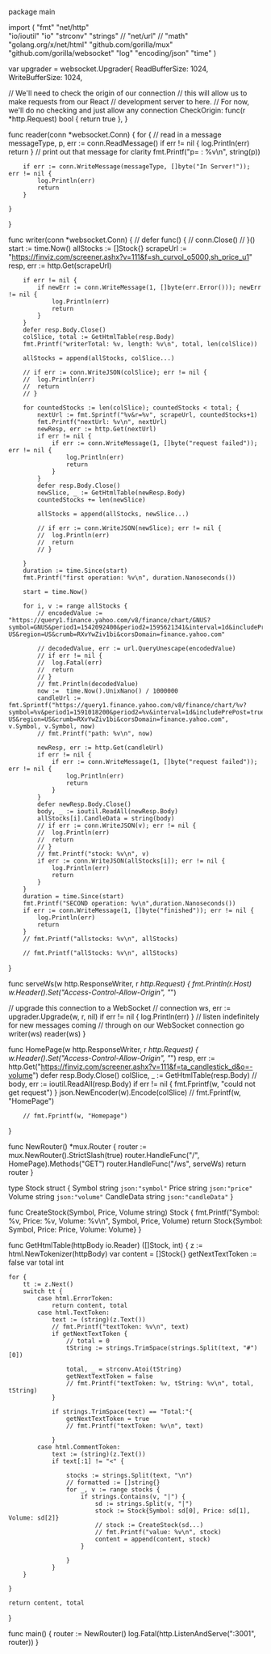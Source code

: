 package main


import (
	"fmt"
	"net/http"  
	"io/ioutil"
	"io"
	"strconv"
	"strings"
	// "net/url"
	// "math"
	"golang.org/x/net/html" 
	"github.com/gorilla/mux"
	"github.com/gorilla/websocket"
	"log"
	"encoding/json"
	"time" 
)



var upgrader = websocket.Upgrader{
    ReadBufferSize:  1024,
  WriteBufferSize: 1024,

  // We'll need to check the origin of our connection
  // this will allow us to make requests from our React
  // development server to here.
  // For now, we'll do no checking and just allow any connection
  CheckOrigin: func(r *http.Request) bool { return true },
}

func reader(conn *websocket.Conn) {
    for {
    // read in a message
        messageType, p, err := conn.ReadMessage()
        if err != nil {
            log.Println(err)
            return
        }
    // print out that message for clarity
        fmt.Printf("p= : %v\n", string(p))

        if err := conn.WriteMessage(messageType, []byte("In Server!")); err != nil {
            log.Println(err)
            return
        }

    }
}

func writer(conn *websocket.Conn) {
	// defer func() {
	// 	conn.Close()
	// }()
	start := time.Now()
	allStocks := []Stock{}
	scrapeUrl := "https://finviz.com/screener.ashx?v=111&f=sh_curvol_o5000,sh_price_u1"
	resp, err := http.Get(scrapeUrl)
		
		if err != nil {
			if newErr := conn.WriteMessage(1, []byte(err.Error())); newErr != nil {
				log.Println(err)
				return
			}
		}
		defer resp.Body.Close()
		colSlice, total := GetHtmlTable(resp.Body)
		fmt.Printf("writerTotal: %v, length: %v\n", total, len(colSlice))

		allStocks = append(allStocks, colSlice...)

		// if err := conn.WriteJSON(colSlice); err != nil {
		// 	log.Println(err)
		// 	return
		// }
		
		for countedStocks := len(colSlice); countedStocks < total; { 
			nextUrl := fmt.Sprintf("%v&r=%v", scrapeUrl, countedStocks+1)
			fmt.Printf("nextUrl: %v\n", nextUrl)
			newResp, err := http.Get(nextUrl)
			if err != nil {
				if err := conn.WriteMessage(1, []byte("request failed")); err != nil {
					log.Println(err)
					return
				}
			}
			defer resp.Body.Close()
			newSlice, _ := GetHtmlTable(newResp.Body)
			countedStocks += len(newSlice)

			allStocks = append(allStocks, newSlice...)

			// if err := conn.WriteJSON(newSlice); err != nil {
			// 	log.Println(err)
			// 	return
			// }

		}
		duration := time.Since(start)
		fmt.Printf("first operation: %v\n", duration.Nanoseconds())

		start = time.Now()

		for i, v := range allStocks {
			// encodedValue := "https://query1.finance.yahoo.com/v8/finance/chart/GNUS?symbol=GNUS&period1=1542092400&period2=1595621341&interval=1d&includePrePost=true&events=div%7Csplit%7Cearn&lang=en-US&region=US&crumb=RXvYwZiv1bi&corsDomain=finance.yahoo.com"
			
			// decodedValue, err := url.QueryUnescape(encodedValue)
			// if err != nil {
			// 	log.Fatal(err)
			// 	return
			// }
			// fmt.Println(decodedValue)
			now := 	time.Now().UnixNano() / 1000000
			candleUrl := fmt.Sprintf("https://query1.finance.yahoo.com/v8/finance/chart/%v?symbol=%v&period1=1591018200&period2=%v&interval=1d&includePrePost=true&events=div|split|earn&lang=en-US&region=US&crumb=RXvYwZiv1bi&corsDomain=finance.yahoo.com", v.Symbol, v.Symbol, now)
			// fmt.Printf("path: %v\n", now)

			newResp, err := http.Get(candleUrl)
			if err != nil {
				if err := conn.WriteMessage(1, []byte("request failed")); err != nil {
					log.Println(err)
					return
				}
			}
			defer newResp.Body.Close()
			body, _ := ioutil.ReadAll(newResp.Body)
			allStocks[i].CandleData = string(body)
			// if err := conn.WriteJSON(v); err != nil {
			// 	log.Println(err)
			// 	return
			// }
			// fmt.Printf("stock: %v\n", v)
			if err := conn.WriteJSON(allStocks[i]); err != nil {
				log.Println(err)
				return
			}
		}
		duration = time.Since(start)
		fmt.Printf("SECOND operation: %v\n",duration.Nanoseconds())
		if err := conn.WriteMessage(1, []byte("finished")); err != nil {
			log.Println(err)
			return
		}
		// fmt.Printf("allstocks: %v\n", allStocks)
		
		// fmt.Printf("allStocks: %v\n", allStocks)
}


func serveWs(w http.ResponseWriter, r *http.Request) {
	fmt.Println(r.Host)
	w.Header().Set("Access-Control-Allow-Origin", "*")

  // upgrade this connection to a WebSocket
  // connection
    ws, err := upgrader.Upgrade(w, r, nil)
    if err != nil {
        log.Println(err)
  }
  // listen indefinitely for new messages coming
  // through on our WebSocket connection
  go writer(ws)
    reader(ws)
}




func HomePage(w http.ResponseWriter, r *http.Request) {
		w.Header().Set("Access-Control-Allow-Origin", "*")
		resp, err := http.Get("https://finviz.com/screener.ashx?v=111&f=ta_candlestick_d&o=-volume")
		defer resp.Body.Close()
		colSlice, _ := GetHtmlTable(resp.Body)
		// body, err := ioutil.ReadAll(resp.Body)
		if err != nil {
			fmt.Fprintf(w, "could not get request")
		}
		json.NewEncoder(w).Encode(colSlice)
		// fmt.Fprintf(w, "HomePage")
	
		// fmt.Fprintf(w, "Homepage")
}



func NewRouter() *mux.Router {
	router := mux.NewRouter().StrictSlash(true)
	router.HandleFunc("/", HomePage).Methods("GET")
	router.HandleFunc("/ws", serveWs)
	return router
}

type Stock struct {
	Symbol string `json:"symbol"`
	Price string `json:"price"`
	Volume string `json:"volume"`
	CandleData string `json:"candleData"`
}

func CreateStock(Symbol, Price, Volume string) Stock {
	fmt.Printf("Symbol: %v, Price: %v, Volume: %v\n", Symbol, Price, Volume)
	return Stock{Symbol: Symbol, Price: Price, Volume: Volume}
}


func GetHtmlTable(httpBody io.Reader) ([]Stock, int) {
	z := html.NewTokenizer(httpBody)
	var content = []Stock{}
	getNextTextToken := false
	var total int

	for {
		tt := z.Next()
		switch tt {
			case html.ErrorToken:
				return content, total
			case html.TextToken:
				text := (string)(z.Text())
				// fmt.Printf("textToken: %v\n", text)
				if getNextTextToken {
					// total = 0
					tString := strings.TrimSpace(strings.Split(text, "#")[0])
					
					total, _ = strconv.Atoi(tString)
					getNextTextToken = false
					// fmt.Printf("textToken: %v, tString: %v\n", total, tString)
				}
				
				if strings.TrimSpace(text) == "Total:"{
					getNextTextToken = true
					// fmt.Printf("textToken: %v\n", text)

				}
			case html.CommentToken:
				text := (string)(z.Text())
				if text[:1] != "<" {
	
					stocks := strings.Split(text, "\n")
					// formatted := []string{}
					for _, v := range stocks {
						if strings.Contains(v, "|") {
							sd := strings.Split(v, "|")
							stock := Stock{Symbol: sd[0], Price: sd[1], Volume: sd[2]}
							// stock := CreateStock(sd...)
							// fmt.Printf("value: %v\n", stock)
							content = append(content, stock)
						}
	
					}
				}
		}

	}
	
	return content, total
}




func main() {
	router := NewRouter()
	log.Fatal(http.ListenAndServe(":3001", router))
  } 